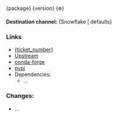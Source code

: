 {package} {version} {:snowflake:}

**Destination channel:** {Snowflake | defaults}

### Links

- [{ticket_number}]() 
- [Upstream]()
- [conda-forge]()
- [pypi]()
- Dependencies:
  - ...

### Changes:

- ...
